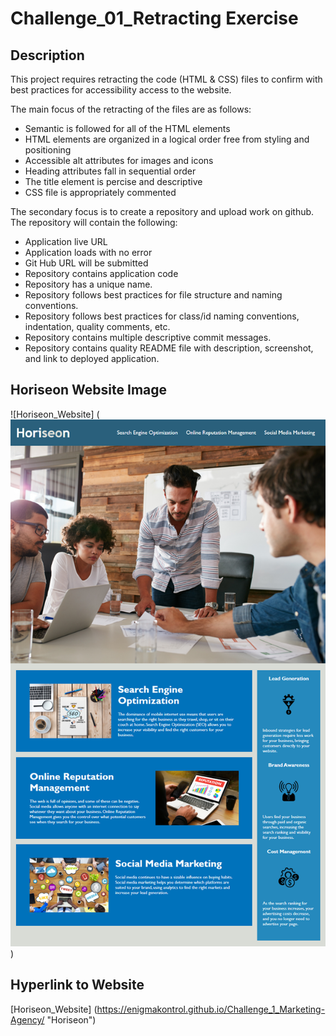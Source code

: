 # Challenge_01_Retracting Exercise

## Description
This project requires retracting the code (HTML & CSS) files to
confirm with best practices for accessibility access to the website. 

The main focus of the retracting of the files are as follows:
* Semantic is followed for all of the HTML elements
* HTML elements are organized in a logical order free from styling and positioning
* Accessible alt attributes for images and icons
* Heading attributes fall in sequential order
* The title element is percise and descriptive
* CSS file is appropriately commented

The secondary focus is to create a repository and upload work on github. The repository will contain the following:
* Application live URL
* Application loads with no error
* Git Hub URL will be submitted
* Repository contains application code
*  Repository has a unique name.
* Repository follows best practices for file structure and naming conventions.
* Repository follows best practices for class/id naming conventions, indentation, quality comments, etc.
* Repository contains multiple descriptive commit messages.
* Repository contains quality README file with description, screenshot, and link to deployed application.

## Horiseon Website Image
![Horiseon_Website] (<img src="./assets/images/01-html-css-git-homework-demo.png" alt="homework demo Horiseon website" />)

## Hyperlink to Website
[Horiseon_Website] (https://enigmakontrol.github.io/Challenge_1_Marketing-Agency/ "Horiseon")